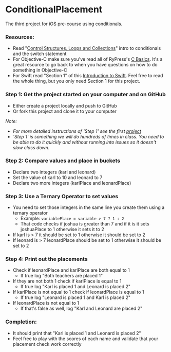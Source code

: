 ConditionalPlacement
====================

The third project for iOS pre-course using conditionals.

### Resources:
- Read "[Control Structures, Loops and Collections](http://codewithchris.com/how-to-make-iphone-apps-control-structures-loops-and-collections/)" intro to conditionals and the switch statement
- For Objective-C make sure you've read all of RyPress's [C Basics](http://rypress.com/tutorials/objective-c/c-basics.html). It's a great resource to go back to when you have questions on how to do something in Objective-C
- For Swift read "Section 1" of this [Introduction to Swift](http://code.tutsplus.com/tutorials/an-introduction-to-swift-part-2--cms-21484). Feel free to read the whole thing, but you only need Section 1 for this project.

### Step 1: Get the project started on your computer and on GitHub
- Either create a project locally and push to GitHub
- Or fork this project and clone it to your computer

*Note:*
- *For more detailed instructions of 'Step 1' see the first [project](https://github.com/DevMountain/AGoodStart.git)*
- *'Step 1' is something we will do hundreds of times in class. You need to be able to do it quickly and without running into issues so it doesn't slow class down.*

### Step 2: Compare values and place in buckets
- Declare two integers (karl and leonard) 
- Set the value of karl to 10 and leonard to 7
- Declare two more integers (karlPlace and leonardPlace)

### Step 3: Use a Ternary Operator to set values
- You need to set those integers in the same line you create them using a ternary operator
  - Example: ``` variablePlace = variable > 7 ? 1 : 2 ```
  - That code checks if joshua is greater than 7 and if it is it sets joshuaPlace to 1 otherwise it sets it to 2
- If karl is > 7 it should be set to 1 otherwise it should be set to 2
- If leonard is > 7 leonardPlace should be set to 1 otherwise it should be set to 2

### Step 4: Print out the placements
- Check if leonardPlace and karlPlace are both equal to 1
  - If true log "Both teachers are placed 1"
- If they are not both 1 check if karlPlace is equal to 1
  - If true log "Karl is placed 1 and Leonard is placed 2"
- If karlPlace is not equal to 1 check if leonardPlace is equal to 1
  - If true log "Leonard is placed 1 and Karl is placed 2"
- If leonardPlace is not equal to 1
  - If that's false as well, log "Karl and Leonard are placed 2" 

### Completion: 
- It should print that "Karl is placed 1 and Leonard is placed 2"
- Feel free to play with the scores of each name and validate that your placement check work correctly
